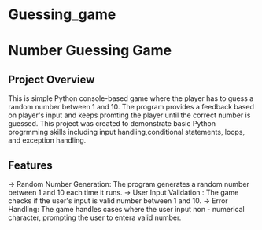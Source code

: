 # Guessing_game
# Number Guessing Game
## Project Overview
This is simple Python console-based game where the player has to guess a random number between 1 and 10. The program provides a feedback based on player's input and keeps promting the player until the correct number is guessed. This project was created to demonstrate basic Python progrmming skills including input handling,conditional statements, loops, and exception handling.
## Features
-> Random Number Generation: The program generates a random number between 1 and 10 each time it runs.
-> User Input Validation : The game checks if the user's input is valid number between 1 and 10.
-> Error Handling: The game handles cases where the user input non - numerical character, prompting the user to entera valid number.
